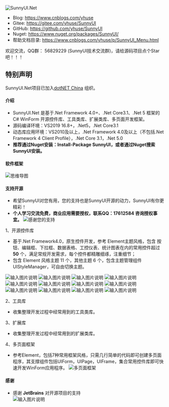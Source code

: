 ![SunnyUI.Net](https://images.gitee.com/uploads/images/2020/0627/205841_13e961a1_416720.png "SunnyUI.png")

- Blog:   https://www.cnblogs.com/yhuse
- Gitee:  https://gitee.com/yhuse/SunnyUI
- GitHub: https://github.com/yhuse/SunnyUI
- Nuget:  https://www.nuget.org/packages/SunnyUI/ 
- 帮助文档目录: https://www.cnblogs.com/yhuse/p/SunnyUI_Menu.html

欢迎交流，QQ群： 56829229  (SunnyUI技术交流群)，请给源码项目点个Star吧！！！

## 特别声明
SunnyUI.Net项目已加入[dotNET China](https://gitee.com/dotnetchina) 组织。

#### 介绍
- SunnyUI.Net 是基于.Net Framework 4.0+、.Net Core3.1、.Net 5 框架的 C# WinForm 开源控件库、工具类库、扩展类库、多页面开发框架。
- 源码编译环境：VS2019 16.8+，.Net5，.Net Core3.1
- 动态库应用环境：VS2010及以上，.Net Framework 4.0及以上（不包括.Net Framework 4 Client Profile），.Net Core 3.1，.Net 5.0
- **推荐通过Nuget安装：Install-Package SunnyUI，或者通过Nuget搜索SunnyUI安装。** 

#### 软件框架
![思维导图](https://images.gitee.com/uploads/images/2020/0627/210016_f3203a8b_416720.png "0.png")

#### 支持开源
- 希望SunnyUI对您有用，您的支持也是SunnyUI开源的动力，SunnyUI有你更精彩！
- **个人学习交流免费，商业应用需要授权，联系QQ：17612584 咨询授权事宜。** 
![感谢您的支持](https://images.gitee.com/uploads/images/2021/0303/213416_9ae4d04c_416720.png "SupportSunnyUI.png")

1、开源控件库

  - 基于.Net Framework4.0，原生控件开发，参考 Element主题风格，包含 按钮、编辑框、下拉框、数据表格、工控仪表、统计图表在内的常用控件超过  **50** 个，满足常规开发需求，每个控件都精雕细琢，注重细节；
  - 包含 Element 风格主题 11 个，其他主题 6 个，包含主题管理组件 UIStyleManager，可自由切换主题。

![输入图片说明](https://images.gitee.com/uploads/images/2020/0627/210102_6d4899e9_416720.png "1.png")
![输入图片说明](https://images.gitee.com/uploads/images/2020/0627/210116_bcd384cc_416720.png "2.png")
![输入图片说明](https://images.gitee.com/uploads/images/2020/0627/210130_666db8a5_416720.png "3.png")
![输入图片说明](https://images.gitee.com/uploads/images/2020/0627/210140_de07ac54_416720.png "6.png")
![输入图片说明](https://images.gitee.com/uploads/images/2020/0627/210147_01be66cb_416720.png "4.png")
![输入图片说明](https://images.gitee.com/uploads/images/2020/0627/210154_e4235df6_416720.png "5.png")
![输入图片说明](https://images.gitee.com/uploads/images/2020/0627/210203_b12eaa87_416720.png "7.png")
![输入图片说明](https://images.gitee.com/uploads/images/2020/0627/210212_00646588_416720.png "8.png")
![输入图片说明](https://images.gitee.com/uploads/images/2020/1011/104113_7d88b554_416720.png "UILineChart.png")
![输入图片说明](https://images.gitee.com/uploads/images/2020/0627/210228_94c98123_416720.png "10.png")
![输入图片说明](https://images.gitee.com/uploads/images/2020/0627/210235_9ee69ad8_416720.png "11.png")
![输入图片说明](https://images.gitee.com/uploads/images/2020/0627/210243_76faa4ad_416720.png "12.png")

2、工具库

  - 收集整理开发过程中经常用到的工具类库。

3、扩展库

  - 收集整理开发过程中经常用到的扩展类库。

4、多页面框架

  - 参考Element，包括7种常用框架风格，只需几行简单的代码即可创建多页面程序，其支撑组件包括UIForm，UIPage，UIFrame，集合常用控件库即可快速开发WinForm应用程序。
![多页面框架](https://images.gitee.com/uploads/images/2020/0627/210832_a1a766ac_416720.png "21.png")

#### 感谢  
  - 感谢  **JetBrains**  对开源项目的支持<br/>
![输入图片说明](https://images.gitee.com/uploads/images/2020/0714/114152_d335c2f1_416720.png "jetbrains.png")